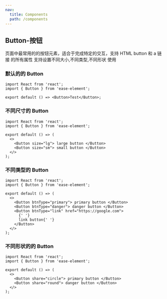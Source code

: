 ```yaml
---
nav:
  title: Components
  path: /components
---
```


## Button-按钮

页面中最常用的的按钮元素，适合于完成特定的交互，支持 HTML button 和 a 链接 的所有属性
支持设置不同大小,不同类型,不同形状
使用

### 默认的的 Button

```tsx
import React from 'react';
import { Button } from 'ease-element';

export default () => <Button>Test</Button>;
```

### 不同尺寸的 Button

```tsx
import React from 'react';
import { Button } from 'ease-element';

export default () => (
  <>
    <Button size="lg"> large button </Button>
    <Button size="sm"> small button </Button>
  </>
);
```

### 不同类型的 Button

```tsx
import React from 'react';
import { Button } from 'ease-element';

export default () => (
  <>
    <Button btnType="primary"> primary button </Button>
    <Button btnType="danger"> danger button </Button>
    <Button btnType="link" href="https://google.com">
      {' '}
      link button{' '}
    </Button>
  </>
);
```

### 不同形状的的 Button

```tsx
import React from 'react';
import { Button } from 'ease-element';

export default () => (
  <>
    <Button share="circle"> primary button </Button>
    <Button share="round"> danger button </Button>
  </>
);
```

<API  src="./button.api.tsx">
